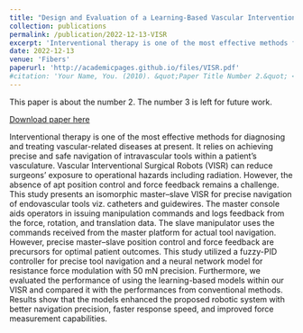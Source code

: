 ```yaml
---
title: "Design and Evaluation of a Learning-Based Vascular Interventional Surgery Robot"
collection: publications
permalink: /publication/2022-12-13-VISR
excerpt: 'Interventional therapy is one of the most effective methods for diagnosing and treating vascular-related diseases at present. It relies on achieving precise and safe navigation of intravascular tools within a patient’s vasculature. Vascular Interventional Surgical Robots (VISR) can reduce surgeons’ exposure to operational hazards including radiation. However, the absence of apt position control and force feedback remains a challenge. This study presents an isomorphic master–slave VISR for precise navigation of endovascular tools viz. catheters and guidewires. The master console aids operators in issuing manipulation commands and logs feedback from the force, rotation, and translation data. The slave manipulator uses the commands received from the master platform for actual tool navigation. However, precise master–slave position control and force feedback are precursors for optimal patient outcomes. This study utilized a fuzzy-PID controller for precise tool navigation and a neural network model for resistance force modulation with 50 mN precision. Furthermore, we evaluated the performance of using the learning-based models within our VISR and compared it with the performances from conventional methods. Results show that the models enhanced the proposed robotic system with better navigation precision, faster response speed, and improved force measurement capabilities.'
date: 2022-12-13
venue: 'Fibers'
paperurl: 'http://academicpages.github.io/files/VISR.pdf'
#citation: 'Your Name, You. (2010). &quot;Paper Title Number 2.&quot; <i>Journal 1</i>. 1(2).'
---
```

This paper is about the number 2. The number 3 is left for future work.

[Download paper here](https://www.mdpi.com/2079-6439/10/12/106)

Interventional therapy is one of the most effective methods for diagnosing and treating vascular-related diseases at present. It relies on achieving precise and safe navigation of intravascular tools within a patient’s vasculature. Vascular Interventional Surgical Robots (VISR) can reduce surgeons’ exposure to operational hazards including radiation. However, the absence of apt position control and force feedback remains a challenge. This study presents an isomorphic master–slave VISR for precise navigation of endovascular tools viz. catheters and guidewires. The master console aids operators in issuing manipulation commands and logs feedback from the force, rotation, and translation data. The slave manipulator uses the commands received from the master platform for actual tool navigation. However, precise master–slave position control and force feedback are precursors for optimal patient outcomes. This study utilized a fuzzy-PID controller for precise tool navigation and a neural network model for resistance force modulation with 50 mN precision. Furthermore, we evaluated the performance of using the learning-based models within our VISR and compared it with the performances from conventional methods. Results show that the models enhanced the proposed robotic system with better navigation precision, faster response speed, and improved force measurement capabilities.


[//]: # (Recommended citation: Your Name, You. &#40;2010&#41;. "Paper Title Number 2." <i>Journal 1</i>. 1&#40;2&#41;.)